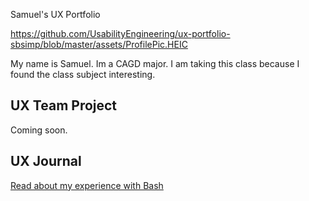 Samuel's UX Portfolio

https://github.com/UsabilityEngineering/ux-portfolio-sbsimp/blob/master/assets/ProfilePic.HEIC 

My name is Samuel. Im a CAGD major. I am taking this class because I found the class subject interesting.

## UX Team Project

Coming soon.

## UX Journal

[Read about my experience with Bash](j01/)
